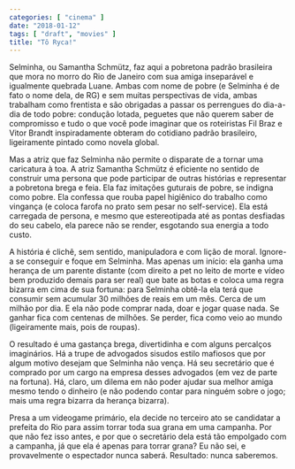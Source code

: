 ```yaml
---
categories: [ "cinema" ]
date: "2018-01-12"
tags: [ "draft", "movies" ]
title: "Tô Ryca!"
---
```

Selminha, ou Samantha Schmütz, faz aqui a pobretona padrão brasileira
que mora no morro do Rio de Janeiro com sua amiga inseparável e
igualmente quebrada Luane. Ambas com nome de pobre (e Selminha é de fato
o nome dela, de RG) e sem muitas perspectivas de vida, ambas trabalham
como frentista e são obrigadas a passar os perrengues do dia-a-dia
de todo pobre: condução lotada, peguetes que não querem saber de
compromisso e tudo o que você pode imaginar que os roteiristas Fil Braz
e Vitor Brandt inspiradamente obteram do cotidiano padrão brasileiro,
ligeiramente pintado como novela global.

Mas a atriz que faz Selminha não permite o disparate de a tornar uma
caricatura à toa. A atriz Samantha Schmütz é eficiente no sentido
de construir uma persona que pode participar de outras histórias e
representar a pobretona brega e feia. Ela faz imitações guturais de
pobre, se indigna como pobre. Ela confessa que rouba papel higiênico
do trabalho como vingança (e coloca farofa no prato sem pesar no
self-service). Ela está carregada de persona, e mesmo que estereotipada
até as pontas desfiadas do seu cabelo, ela parece não se render,
esgotando sua energia a todo custo.

A história é clichê, sem sentido, manipuladora e com lição de
moral. Ignore-a se conseguir e foque em Selminha. Mas apenas um início:
ela ganha uma herança de um parente distante (com direito a pet no
leito de morte e vídeo bem produzido demais para ser real) que bate as
botas e coloca uma regra bizarra em cima de sua fortuna: para Selminha
obtê-la ela terá que consumir sem acumular 30 milhões de reais em um
mês. Cerca de um milhão por dia. E ela não pode comprar nada, doar
e jogar quase nada. Se ganhar fica com centenas de milhões. Se perder,
fica como veio ao mundo (ligeiramente mais, pois de roupas).

O resultado é uma gastança brega, divertidinha e com alguns percalços
imaginários. Há a trupe de advogados sisudos estilo mafiosos que por
algum motivo desejam que Selminha não vença. Há seu secretário que
é comprado por um cargo na empresa desses advogados (em vez de parte
na fortuna). Há, claro, um dilema em não poder ajudar sua melhor amiga
mesmo tendo o dinheiro (e não podendo contar para ninguém sobre o jogo;
mais uma regra bizarra da herança bizarra).

Presa a um videogame primário, ela decide no terceiro ato se candidatar a
prefeita do Rio para assim torrar toda sua grana em uma campanha. Por que
não fez isso antes, e por que o secretário dela está tão empolgado
com a campanha, já que ela é apenas para torrar grana? Eu não sei,
e provavelmente o espectador nunca saberá. Resultado: nunca saberemos.
